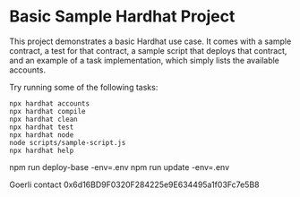 # Basic Sample Hardhat Project

This project demonstrates a basic Hardhat use case. It comes with a sample contract, a test for that contract, a sample script that deploys that contract, and an example of a task implementation, which simply lists the available accounts.

Try running some of the following tasks:

```shell
npx hardhat accounts
npx hardhat compile
npx hardhat clean
npx hardhat test
npx hardhat node
node scripts/sample-script.js
npx hardhat help
```

npm run deploy-base -env=.env
npm run update -env=.env

Goerli contact
0x6d16BD9F0320F284225e9E634495a1f03Fc7e5B8